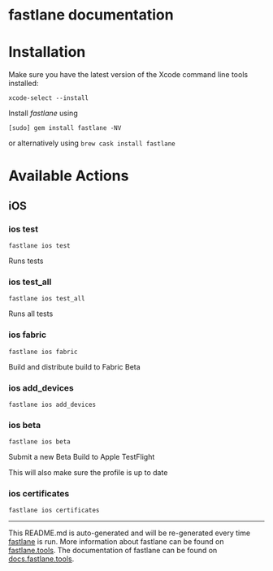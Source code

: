 fastlane documentation
================
# Installation

Make sure you have the latest version of the Xcode command line tools installed:

```
xcode-select --install
```

Install _fastlane_ using
```
[sudo] gem install fastlane -NV
```
or alternatively using `brew cask install fastlane`

# Available Actions
## iOS
### ios test
```
fastlane ios test
```
Runs tests
### ios test_all
```
fastlane ios test_all
```
Runs all tests
### ios fabric
```
fastlane ios fabric
```
Build and distribute build to Fabric Beta
### ios add_devices
```
fastlane ios add_devices
```

### ios beta
```
fastlane ios beta
```
Submit a new Beta Build to Apple TestFlight

This will also make sure the profile is up to date
### ios certificates
```
fastlane ios certificates
```


----

This README.md is auto-generated and will be re-generated every time [fastlane](https://fastlane.tools) is run.
More information about fastlane can be found on [fastlane.tools](https://fastlane.tools).
The documentation of fastlane can be found on [docs.fastlane.tools](https://docs.fastlane.tools).
